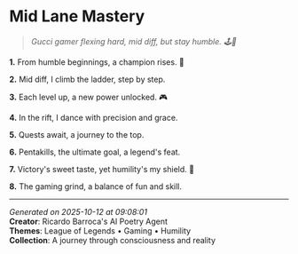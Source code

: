 # Mid Lane Mastery

> *Gucci gamer flexing hard, mid diff, but stay humble. 🕹️🤝*

**1.** From humble beginnings, a champion rises. 🌟


**2.** Mid diff, I climb the ladder, step by step.


**3.** Each level up, a new power unlocked. 🎮


**4.** In the rift, I dance with precision and grace.


**5.** Quests await, a journey to the top.


**6.** Pentakills, the ultimate goal, a legend's feat.


**7.** Victory's sweet taste, yet humility's my shield. 🙏


**8.** The gaming grind, a balance of fun and skill.



---

*Generated on 2025-10-12 at 09:08:01*  
**Creator**: Ricardo Barroca's AI Poetry Agent  
**Themes**: League of Legends • Gaming • Humility  
**Collection**: A journey through consciousness and reality